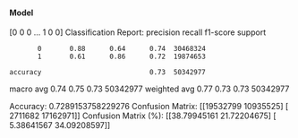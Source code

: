 #### Model
[0 0 0 ... 1 0 0]
Classification Report:
              precision    recall  f1-score   support

           0       0.88      0.64      0.74  30468324
           1       0.61      0.86      0.72  19874653

    accuracy                           0.73  50342977
   macro avg       0.74      0.75      0.73  50342977
weighted avg       0.77      0.73      0.73  50342977

Accuracy: 0.7289153758229276
Confusion Matrix:
[[19532799 10935525]
 [ 2711682 17162971]]
Confusion Matrix (%):
[[38.79945161 21.72204675]
 [ 5.38641567 34.09208597]]
